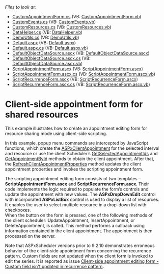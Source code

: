 <!-- default file list -->
*Files to look at*:

* [CustomAppointmentForm.cs](./CS/WebSite/App_Code/CustomAppointmentForm.cs) (VB: [CustomAppointmentForm.vb](./VB/WebSite/App_Code/CustomAppointmentForm.vb))
* [CustomEvents.cs](./CS/WebSite/App_Code/CustomEvents.cs) (VB: [CustomEvents.vb](./VB/WebSite/App_Code/CustomEvents.vb))
* [CustomResources.cs](./CS/WebSite/App_Code/CustomResources.cs) (VB: [CustomResources.vb](./VB/WebSite/App_Code/CustomResources.vb))
* [DataHelper.cs](./CS/WebSite/App_Code/DataHelper.cs) (VB: [DataHelper.vb](./VB/WebSite/App_Code/DataHelper.vb))
* [DemoUtils.cs](./CS/WebSite/App_Code/DemoUtils.cs) (VB: [DemoUtils.vb](./VB/WebSite/App_Code/DemoUtils.vb))
* [Default.aspx](./CS/WebSite/Default.aspx) (VB: [Default.aspx](./VB/WebSite/Default.aspx))
* [Default.aspx.cs](./CS/WebSite/Default.aspx.cs) (VB: [Default.aspx.vb](./VB/WebSite/Default.aspx.vb))
* [DefaultObjectDataSource.ascx](./CS/WebSite/DefaultObjectDataSource.ascx) (VB: [DefaultObjectDataSource.ascx](./VB/WebSite/DefaultObjectDataSource.ascx))
* [DefaultObjectDataSource.ascx.cs](./CS/WebSite/DefaultObjectDataSource.ascx.cs) (VB: [DefaultObjectDataSource.ascx.vb](./VB/WebSite/DefaultObjectDataSource.ascx.vb))
* [ScriptAppointmentForm.ascx](./CS/WebSite/UserForms/ScriptAppointmentForm.ascx) (VB: [ScriptAppointmentForm.ascx](./VB/WebSite/UserForms/ScriptAppointmentForm.ascx))
* [ScriptAppointmentForm.ascx.cs](./CS/WebSite/UserForms/ScriptAppointmentForm.ascx.cs) (VB: [ScriptAppointmentForm.ascx.vb](./VB/WebSite/UserForms/ScriptAppointmentForm.ascx.vb))
* [ScriptRecurrenceForm.ascx](./CS/WebSite/UserForms/ScriptRecurrenceForm.ascx) (VB: [ScriptRecurrenceForm.ascx](./VB/WebSite/UserForms/ScriptRecurrenceForm.ascx))
* [ScriptRecurrenceForm.ascx.cs](./CS/WebSite/UserForms/ScriptRecurrenceForm.ascx.cs) (VB: [ScriptRecurrenceForm.ascx.vb](./VB/WebSite/UserForms/ScriptRecurrenceForm.ascx.vb))
<!-- default file list end -->
# Client-side appointment form for shared resources


<p>This example illustrates how to create an appointment editing form for resource sharing mode using client-side scripting.</p><p>In this example, popup menu commands are intercepted by JavaScript functions, which create the <a href="http://documentation.devexpress.com/#AspNet/DevExpressWebASPxSchedulerScriptsASPxClientAppointmentMembersTopicAll">ASPxClientAppointment</a> for the selected interval and resource or use the client Scheduler’s <a href="http://documentation.devexpress.com/#AspNet/DevExpressWebASPxSchedulerScriptsASPxClientScheduler_GetSelectedAppointmentIdstopic">GetSelectedAppointmentIds</a> and <a href="http://documentation.devexpress.com/#AspNet/DevExpressWebASPxSchedulerScriptsASPxClientScheduler_GetAppointmentByIdtopic">GetAppointmentById</a> methods to obtain the client appointment. After that, the <a href="http://documentation.devexpress.com/#AspNet/DevExpressWebASPxSchedulerScriptsASPxClientScheduler_RefreshClientAppointmentPropertiestopic">RefreshClientAppointmentProperties</a> method updates the client appointment properties and invokes the scripting appointment form.</p><p>The scripting appointment editing form consists of two templates – <strong>ScriptAppointmentForm.ascx</strong> and <strong>ScriptRecurrenceForm.ascx</strong>. Their code implements the logic required to populate the form’s controls and update the appointment with new values. The <strong>ASPxDropDownEdit</strong> control with incorporated <strong>ASPxListBox</strong> control is used to display a  list of resources.  It enables the user to select multiple resource in a drop-down list with checkboxes. <br />
When the button on the form is pressed, one of the following methods of the client scheduler: UpdateAppointment, InsertAppointment, or DeleteAppointment, is called. This method performs a callback using information contained in the client appointment. The appointment is then processed on the server.</p><p>Note that ASPxScheduler versions prior to 9.2.10 demonstrates erroneous behavior of the client-side appointment form concerning the recurrence pattern. Custom fields are not updated when the client form is invoked to edit the series. It is reported as issue <a href="https://www.devexpress.com/Support/Center/p/B143010">Client-side appointment editing form - Custom field isn't updated in recurrence pattern</a>.</p>

<br/>


